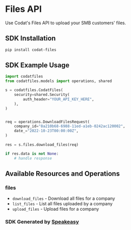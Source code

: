 # Files API

Use Codat's Files API to upload your SMB customers' files. 

<!-- Start SDK Installation -->
## SDK Installation

```bash
pip install codat-files
```
<!-- End SDK Installation -->

## SDK Example Usage
<!-- Start SDK Example Usage -->
```python
import codatfiles
from codatfiles.models import operations, shared

s = codatfiles.CodatFiles(
    security=shared.Security(
        auth_header="YOUR_API_KEY_HERE",
    ),
)


req = operations.DownloadFilesRequest(
    company_id="8a210b68-6988-11ed-a1eb-0242ac120002",
    date_="2022-10-23T00:00:00Z",
)
    
res = s.files.download_files(req)

if res.data is not None:
    # handle response
```
<!-- End SDK Example Usage -->

<!-- Start SDK Available Operations -->
## Available Resources and Operations


### files

* `download_files` - Download all files for a company
* `list_files` - List all files uploaded by a company
* `upload_files` - Upload files for a company
<!-- End SDK Available Operations -->

### SDK Generated by [Speakeasy](https://docs.speakeasyapi.dev/docs/using-speakeasy/client-sdks)
